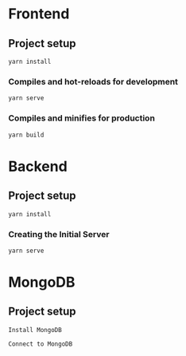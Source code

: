 # Frontend

## Project setup
```
yarn install
```

### Compiles and hot-reloads for development
```
yarn serve
```

### Compiles and minifies for production
```
yarn build
```

# Backend

## Project setup
```
yarn install
```

### Creating the Initial Server
```
yarn serve
```

# MongoDB

## Project setup
```
Install MongoDB
```

```
Connect to MongoDB
```